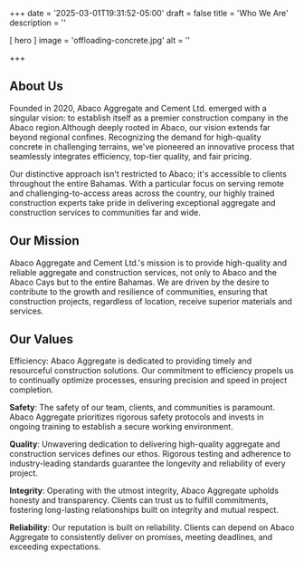 +++
date = '2025-03-01T19:31:52-05:00'
draft = false
title = 'Who We Are'
description = ''

[ hero ]
  image = 'offloading-concrete.jpg'
  alt = ''

+++

## About Us

Founded in 2020, Abaco Aggregate and Cement Ltd. emerged with a singular vision: to establish itself as a premier construction company in the Abaco region.Although deeply rooted in Abaco, our vision extends far beyond regional confines. Recognizing the demand for high-quality concrete in challenging terrains, we've pioneered an innovative process that seamlessly integrates efficiency, top-tier quality, and fair pricing.

Our distinctive approach isn't restricted to Abaco; it's accessible to clients throughout the entire Bahamas. With a particular focus on serving remote and challenging-to-access areas across the country, our highly trained construction experts take pride in delivering exceptional aggregate and construction services to communities far and wide.

## Our Mission

Abaco Aggregate and Cement Ltd.'s mission is to provide high-quality and reliable aggregate and construction services, not only to Abaco and the Abaco Cays but to the entire Bahamas. We are driven by the desire to contribute to the growth and resilience of communities, ensuring that construction projects, regardless of location, receive superior materials and services.

## Our Values

Efficiency: Abaco Aggregate is dedicated to providing timely and resourceful construction solutions. Our commitment to efficiency propels us to continually optimize processes, ensuring precision and speed in project completion.

**Safety**: The safety of our team, clients, and communities is paramount. Abaco Aggregate prioritizes rigorous safety protocols and invests in ongoing training to establish a secure working environment.

**Quality**: Unwavering dedication to delivering high-quality aggregate and construction services defines our ethos. Rigorous testing and adherence to industry-leading standards guarantee the longevity and reliability of every project.

**Integrity**: Operating with the utmost integrity, Abaco Aggregate upholds honesty and transparency. Clients can trust us to fulfill commitments, fostering long-lasting relationships built on integrity and mutual respect.

**Reliability**: Our reputation is built on reliability. Clients can depend on Abaco Aggregate to consistently deliver on promises, meeting deadlines, and exceeding expectations.